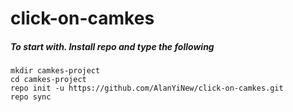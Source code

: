 # click-on-camkes
##### To start with. Install repo and type the following
```
mkdir camkes-project
cd camkes-project
repo init -u https://github.com/AlanYiNew/click-on-camkes.git
repo sync
```
